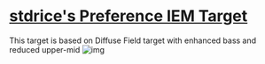 # [stdrice's Preference IEM Target](stdrice-preference-iem-target.txt)
This target is based on Diffuse Field target with enhanced bass and reduced upper-mid
![img](https://i.imgur.com/LOa7oi0.png)